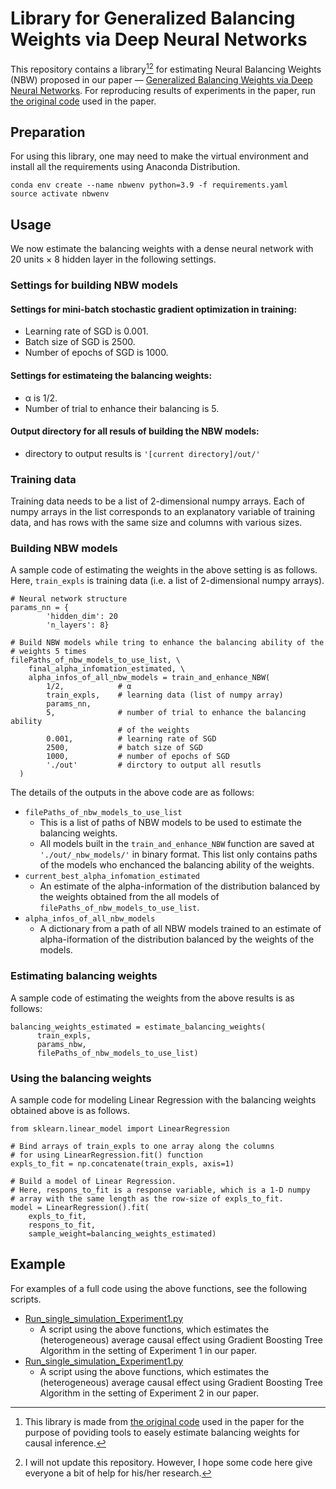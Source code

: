 # Library for Generalized Balancing Weights via Deep Neural Networks

This repository contains a library[^1][^2] for estimating Neural Balancing Weights (NBW)
proposed in our paper ― [Generalized Balancing Weights via Deep Neural
Networks](https://arxiv.org/abs/2211.07533).
For reproducing results of experiments in the paper, run
[the original code](./reproduction/HowToReproduce.md) used in the paper.

[^1]: This library is made from [the original code](./reproduction/HowToReproduce.md) used in the paper for the purpose of
poviding tools to easely estimate balancing weights for causal inference. 

[^2]: I will not update this repository. However, I hope some code here give everyone a bit of help for his/her research.

**Preparation**
---
For using this library, one may need to make the virtual environment and install all the requirements using Anaconda Distribution.
```
conda env create --name nbwenv python=3.9 -f requirements.yaml
source activate nbwenv
```

**Usage**
---
We now estimate the balancing weights with a dense neural network with 
20 units × 8 hidden layer in the following settings.

### Settings for building NBW models
#### Settings for mini-batch stochastic gradient optimization in training: 
* Learning rate of SGD is 0.001.
* Batch size of SGD is 2500.
* Number of epochs of SGD is 1000.

#### Settings for estimateing the balancing weights:
* α is 1/2.
* Number of trial to enhance their balancing is 5.

#### Output directory for all resuls of building the NBW models: 
* directory to output results is ```'[current directory]/out/'```

### Training data
Training data needs to be a list of 2-dimensional numpy arrays.
Each of numpy arrays in the list corresponds to an explanatory variable of training data,
and has rows with the same size and columns with various sizes.



 

### Building NBW models 
A sample code of estimating the weights in the above setting is as follows.
Here, ```train_expls``` is  training data (i.e. a list of 2-dimensional numpy arrays).
```
# Neural network structure 
params_nn = {
        'hidden_dim': 20
        'n_layers': 8}

# Build NBW models while tring to enhance the balancing ability of the 
# weights 5 times
filePaths_of_nbw_models_to_use_list, \
    final_alpha_infomation_estimated, \
    alpha_infos_of_all_nbw_models = train_and_enhance_NBW(
        1/2,            # α
        train_expls,    # learning data (list of numpy array) 
        params_nn,      
        5,              # number of trial to enhance the balancing ability
                        # of the weights
        0.001,          # learning rate of SGD
        2500,           # batch size of SGD
        1000,           # number of epochs of SGD
        './out'         # dirctory to output all resutls
  )
```
The details of the outputs in the above code are as follows:
* ```filePaths_of_nbw_models_to_use_list``` 
    - This is a list of paths of NBW models to be used to estimate the balancing weights.
    - All models built in the ```train_and_enhance_NBW``` function are saved
      at ```'./out/_nbw_models/'``` in binary format. This list only contains paths of 
      the models who enchanced the balancing ability of the weights.
* ```current_best_alpha_infomation_estimated```
    - An estimate of the alpha-information of the distribution balanced by the weights obtained from the 
      all models of ```filePaths_of_nbw_models_to_use_list```.
* ```alpha_infos_of_all_nbw_models```
    - A dictionary from a path of all NBW models trained to an estimate of alpha-iformation of 
      the distribution balanced by the weights of the models.

### Estimating balancing weights
A sample code of estimating the weights from the above results is as follows:
```
balancing_weights_estimated = estimate_balancing_weights(
      train_expls,
      params_nbw,
      filePaths_of_nbw_models_to_use_list)
```

### Using the balancing weights
A sample code for modeling Linear Regression with the balancing weights obtained above is as follows.

```
from sklearn.linear_model import LinearRegression

# Bind arrays of train_expls to one array along the columns 
# for using LinearRegression.fit() function
expls_to_fit = np.concatenate(train_expls, axis=1)

# Build a model of Linear Regression.
# Here, respons_to_fit is a response variable, which is a 1-D numpy
# array with the same length as the row-size of expls_to_fit.
model = LinearRegression().fit(
    expls_to_fit, 
    respons_to_fit,
    sample_weight=balancing_weights_estimated)
```

**Example**
---
For examples of a full code using the above functions, see the following scripts.
*  [Run_single_simulation_Experiment1.py](./Run_single_simulation_Experiment1.py)
    - A script using the above functions, which estimates the (heterogeneous) average causal effect using Gradient Boosting Tree Algorithm in the setting of Experiment 1 in our paper.
*  [Run_single_simulation_Experiment1.py](./Run_single_simulation_Experiment2.py)
    - A script using the above functions, which estimates the (heterogeneous) average causal effect using Gradient Boosting Tree Algorithm in the setting of Experiment 2 in our paper.